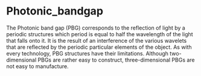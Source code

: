 # Photonic_bandgap
The Photonic band gap (PBG) corresponds to the reflection of light by a periodic structures which period is equal to half the wavelength of the light that falls onto it. It is the result of an interference of the various wavelets that are reflected by the periodic particular elements of the object.
As with every technology, PBG structures have their limitations. Although two-dimensional PBGs are rather easy to construct, three-dimensional PBGs are not easy to manufacture.
